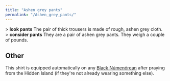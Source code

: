 ```yaml
---
title: "Ashen grey pants"
permalink: "/Ashen_grey_pants/"
---
```


\> **look pants**
The pair of thick trousers is made of rough, ashen grey cloth.
\> **consider pants**
They are a pair of ashen grey pants.
They weigh a couple of pounds.

## Other

This shirt is equipped automatically on any [Black
Númenórean](Black_Númenórean "wikilink") after praying from the Hidden
Island (if they're not already wearing something else).